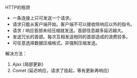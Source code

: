 HTTP的瓶颈

* 一条连接上只可发送一个请求。
* 请求只能从客户端开始。客户端不可以接收除响应以外的指令。
* 请求 / 响应首部未经压缩就发送。首部信息越多延迟越大。
* 发送冗长的首部。每次互相发送相同的首部造成的浪费较多。
* 可任意选择数据压缩格式。非强制压缩发送。

解决方法：

1. Ajax (局部更新)
2. Comet (延迟响应，请求了挂起，等有更新再响应)
